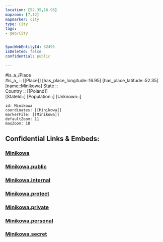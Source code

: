 ```yaml
---
location: [52.35,16.95] 
mapzoom: [7,12] 
mapmarker: city 
type: City
tags:
- geo/City


SpocWebEntityId: 32495
isDeleted: false
confidential: public

---
```

#is_a_/Place  
#is_a_ :: [[Place]] 
[has_place_longitude::16.95] 
[has_place_latitude::52.35] 
[name::Minikowa] 
State ::  
Country :: [[Poland]]  
[StateId::] 
[Population::] 
[Unknown::] 


```leaflet
id: Minikowa
coordinates: [[Minikowa]] 
markerFile: [[Minikowa]] 
defaultZoom: 11 
maxZoom: 18
```


## Confidential Links & Embeds: 

### [Minikowa](/_Standards/Earth/Continent/Europe/Europe~East/Poland/Provinces~Poland/Greater_Poland/City/Minikowa.md) 

### [Minikowa.public](/_public/Earth/Continent/Europe/Europe~East/Poland/Provinces~Poland/Greater_Poland/City/Minikowa.public.md) 

### [Minikowa.internal](/_internal/Earth/Continent/Europe/Europe~East/Poland/Provinces~Poland/Greater_Poland/City/Minikowa.internal.md) 

### [Minikowa.protect](/_protect/Earth/Continent/Europe/Europe~East/Poland/Provinces~Poland/Greater_Poland/City/Minikowa.protect.md) 

### [Minikowa.private](/_private/Earth/Continent/Europe/Europe~East/Poland/Provinces~Poland/Greater_Poland/City/Minikowa.private.md) 

### [Minikowa.personal](/_personal/Earth/Continent/Europe/Europe~East/Poland/Provinces~Poland/Greater_Poland/City/Minikowa.personal.md) 

### [Minikowa.secret](/_secret/Earth/Continent/Europe/Europe~East/Poland/Provinces~Poland/Greater_Poland/City/Minikowa.secret.md)

